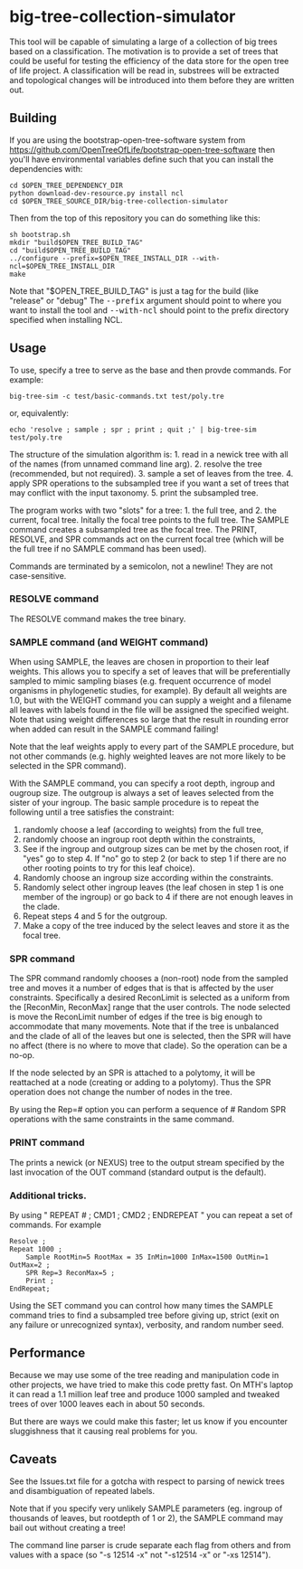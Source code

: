 # big-tree-collection-simulator

This tool will be capable of simulating a large of a collection of big trees
based on a classification. The motivation is to provide a set of trees that
could be useful for testing the efficiency of the data store for the open tree
of life project. A classification will be read in, substrees will be extracted
and topological changes will be introduced into them before they are written
out.

## Building

If you are using the bootstrap-open-tree-software system from 
    https://github.com/OpenTreeOfLife/bootstrap-open-tree-software
then you'll have environmental variables define such that you can install
the dependencies with:

    cd $OPEN_TREE_DEPENDENCY_DIR 
    python download-dev-resource.py install ncl
    cd $OPEN_TREE_SOURCE_DIR/big-tree-collection-simulator

Then from the top of this repository you can do something like this:

    sh bootstrap.sh 
    mkdir "build$OPEN_TREE_BUILD_TAG"
    cd "build$OPEN_TREE_BUILD_TAG"
    ../configure --prefix=$OPEN_TREE_INSTALL_DIR --with-ncl=$OPEN_TREE_INSTALL_DIR
    make

Note that "$OPEN_TREE_BUILD_TAG" is just a tag for the build (like "release" or
"debug" The <tt>--prefix</tt> argument should point to where you want to 
install the tool and <tt>--with-ncl</tt> should point to the prefix directory
specified when installing NCL.

## Usage

To use, specify a tree to serve as the base and then provde commands. For 
example:

    big-tree-sim -c test/basic-commands.txt test/poly.tre
    
or, equivalently:

    echo 'resolve ; sample ; spr ; print ; quit ;' | big-tree-sim test/poly.tre

The structure of the simulation algorithm is:
    1. read in a newick tree with all of the names (from unnamed command line arg).
    2. resolve the tree (recommended, but not required).
    3. sample a set of leaves from the tree.
    4. apply SPR operations to the subsampled tree if you want a set of trees
        that may conflict with the input taxonomy.
    5. print the subsampled tree.
    
The program works with two "slots" for a tree:
    1. the full tree, and
    2. the current, focal tree.
Initally the focal tree points to the full tree. The SAMPLE command creates a
subsampled tree as the focal tree. The PRINT, RESOLVE, and SPR commands act on
the  current focal tree (which will be the full tree if no SAMPLE command has been 
used).

Commands are terminated by a semicolon, not a newline! They are not case-sensitive.

### RESOLVE command

The RESOLVE command makes the tree binary.

### SAMPLE command (and WEIGHT command)

When using SAMPLE, the leaves are chosen in proportion to their leaf weights. 
This allows you to specify a set of leaves that will be preferentially sampled
to mimic sampling biases (e.g. frequent occurrence of model organisms in
phylogenetic studies, for example). By default all weights are 1.0, but with 
the WEIGHT command you can supply a weight and a filename all leaves with labels
found in the file will be assigned the specified weight. Note that using weight
differences so large that the result in rounding error when added can result 
in the SAMPLE command failing!
 
Note that the leaf weights apply to every part of the SAMPLE procedure, but not
other commands (e.g. highly weighted leaves are not more likely to be selected
in the SPR command).

With the SAMPLE command, you can specify a root depth, ingroup and ougroup size.
The outgroup is always a set of leaves selected from the sister of your ingroup.
The basic sample procedure is to repeat the following until a tree satisfies
the constraint:

 1. randomly choose a leaf (according to weights) from the full tree,
 2. randomly choose an ingroup root depth within the constraints,
 3. See if the ingroup and outgroup sizes can be met by the chosen root, if "yes" go to step 4. If "no" go to step 2 (or back to step 1 if there are no other rooting points to try for this leaf choice).
 4. Randomly choose an ingroup size according within the constraints.
 5. Randomly select other ingroup leaves (the leaf chosen in step 1 is one member of the ingroup) or go back to 4 if there are not enough leaves in the clade.
 6. Repeat steps 4 and 5 for the outgroup.
 7. Make a copy of the tree induced by the select leaves and store it as the focal tree.

### SPR command

The SPR command randomly chooses a (non-root) node from the sampled tree and 
moves it a number of edges that is that is affected by the user constraints. 
Specifically a desired ReconLimit is selected as a uniform from the 
[ReconMin, ReconMax] range that the user controls. The node selected is move 
the ReconLimit number of edges if the tree is big enough to accommodate that 
many movements. Note that if the tree is unbalanced and the clade of all of the 
leaves but one is selected, then the SPR will have no affect (there is no where
to move that clade).  So the operation can be a no-op.

If the node selected by an SPR is attached to a polytomy, it will be reattached
at a node (creating or adding to a polytomy). Thus the SPR operation does not
change the number of nodes in the tree.

By using the Rep=# option you can perform a sequence of # Random SPR operations
with the same constraints in the same command.

### PRINT command

The prints a newick (or NEXUS) tree to the output stream specified by the 
last invocation of the OUT command (standard output is the default).

### Additional tricks.

By using " REPEAT # ; CMD1  ; CMD2 ; ENDREPEAT " you can repeat a set of 
commands. For example

    Resolve ;
    Repeat 1000 ; 
        Sample RootMin=5 RootMax = 35 InMin=1000 InMax=1500 OutMin=1 OutMax=2 ;
        SPR Rep=3 ReconMax=5 ;
        Print ;
    EndRepeat;

Using the SET command you can control how many times the SAMPLE command tries
to find a subsampled tree before giving up, strict (exit on any failure or 
unrecognized syntax), verbosity, and random number seed.

## Performance
Because we may use some of the tree reading and manipulation code in other 
projects, we have tried to make this code pretty fast.  On MTH's laptop it 
can read a 1.1 million leaf tree and produce 1000 sampled and tweaked trees of 
over 1000 leaves each in about 50 seconds. 

But there are ways we could make this faster; let us know if you encounter 
sluggishness that it causing real problems for you.

## Caveats

See the Issues.txt file for a gotcha with respect to parsing of newick trees and
disambiguation of repeated labels.

Note that if you specify very unlikely SAMPLE parameters (eg. ingroup of 
thousands of leaves, but rootdepth of 1 or 2), the SAMPLE command may bail out 
without creating a tree!

The command line parser is crude separate each flag from others and from values
with a space  (so "-s 12514 -x" not "-s12514 -x" or "-xs 12514").
